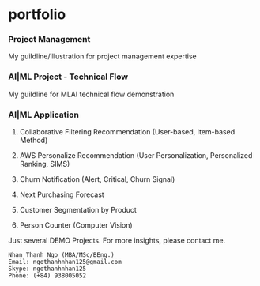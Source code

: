 # portfolio
### Project Management

My guildline/illustration for project management expertise

### AI|ML Project - Technical Flow

My guildline for MLAI technical flow demonstration

### AI|ML Application 

1. Collaborative Filtering Recommendation (User-based, Item-based Method)

2. AWS Personalize Recommendation (User Personalization, Personalized Ranking, SIMS)

3. Churn Notification (Alert, Critical, Churn Signal)

4. Next Purchasing Forecast

5. Customer Segmentation by Product

6. Person Counter (Computer Vision)

Just several DEMO Projects. For more insights, please contact me.

    Nhan Thanh Ngo (MBA/MSc/BEng.)
    Email: ngothanhnhan125@gmail.com
    Skype: ngothanhnhan125
    Phone: (+84) 938005052



